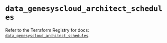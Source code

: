 # `data_genesyscloud_architect_schedules`

Refer to the Terraform Registry for docs: [`data_genesyscloud_architect_schedules`](https://registry.terraform.io/providers/mypurecloud/genesyscloud/1.70.0/docs/data-sources/architect_schedules).

